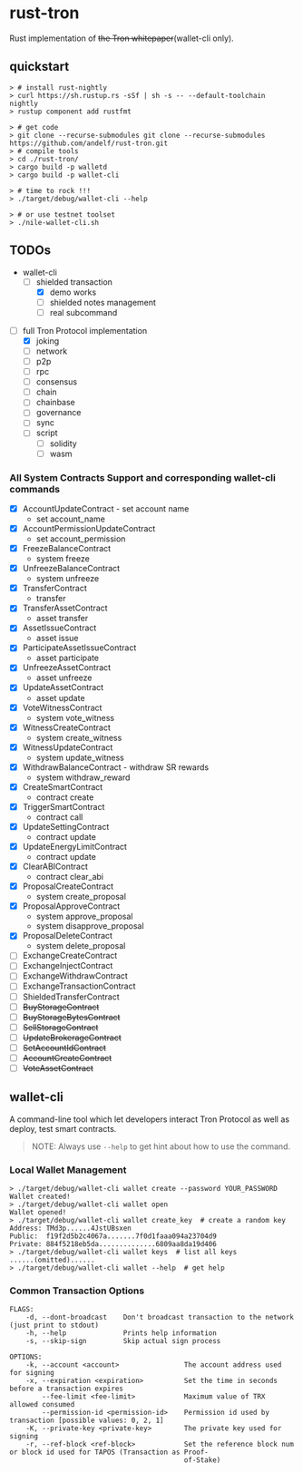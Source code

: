 # rust-tron

Rust implementation of ~~the Tron whitepaper~~(wallet-cli only).

## quickstart

```console
> # install rust-nightly
> curl https://sh.rustup.rs -sSf | sh -s -- --default-toolchain nightly
> rustup component add rustfmt

> # get code
> git clone --recurse-submodules git clone --recurse-submodules https://github.com/andelf/rust-tron.git
> # compile tools
> cd ./rust-tron/
> cargo build -p walletd
> cargo build -p wallet-cli

> # time to rock !!!
> ./target/debug/wallet-cli --help

> # or use testnet toolset
> ./nile-wallet-cli.sh
```

## TODOs

- wallet-cli
  - [ ] shielded transaction
    - [x] demo works
    - [ ] shielded notes management
    - [ ] real subcommand

- [ ] full Tron Protocol implementation
  - [x] joking
  - [ ] network
  - [ ] p2p
  - [ ] rpc
  - [ ] consensus
  - [ ] chain
  - [ ] chainbase
  - [ ] governance
  - [ ] sync
  - [ ] script
    - [ ] solidity
    - [ ] wasm

### All System Contracts Support and corresponding wallet-cli commands

- [x] AccountUpdateContract - set account name
  - set account_name
- [x] AccountPermissionUpdateContract
  - set account_permission
- [x] FreezeBalanceContract
  - system freeze
- [x] UnfreezeBalanceContract
  - system unfreeze
- [x] TransferContract
  - transfer
- [x] TransferAssetContract
  - asset transfer
- [x] AssetIssueContract
  - asset issue
- [x] ParticipateAssetIssueContract
  - asset participate
- [x] UnfreezeAssetContract
  - asset unfreeze
- [x] UpdateAssetContract
  - asset update
- [x] VoteWitnessContract
  - system vote_witness
- [x] WitnessCreateContract
  - system create_witness
- [x] WitnessUpdateContract
  - system update_witness
- [x] WithdrawBalanceContract - withdraw SR rewards
  - system withdraw_reward
- [x] CreateSmartContract
  - contract create
- [x] TriggerSmartContract
  - contract call
- [x] UpdateSettingContract
  - contract update
- [x] UpdateEnergyLimitContract
  - contract update
- [x] ClearABIContract
  - contract clear_abi
- [x] ProposalCreateContract
  - system create_proposal
- [x] ProposalApproveContract
  - system approve_proposal
  - system disapprove_proposal
- [x] ProposalDeleteContract
  - system delete_proposal
- [ ] ExchangeCreateContract
- [ ] ExchangeInjectContract
- [ ] ExchangeWithdrawContract
- [ ] ExchangeTransactionContract
- [ ] ShieldedTransferContract
- [ ] ~~BuyStorageContract~~
- [ ] ~~BuyStorageBytesContract~~
- [ ] ~~SellStorageContract~~
- [ ] ~~UpdateBrokerageContract~~
- [ ] ~~SetAccountIdContract~~
- [ ] ~~AccountCreateContract~~
- [ ] ~~VoteAssetContract~~

## wallet-cli

A command-line tool which let developers interact Tron Protocol as well as deploy, test smart contracts.

> NOTE: Always use ``--help`` to get hint about how to use the command.

### Local Wallet Management

```console
> ./target/debug/wallet-cli wallet create --password YOUR_PASSWORD
Wallet created!
> ./target/debug/wallet-cli wallet open
Wallet opened!
> ./target/debug/wallet-cli wallet create_key  # create a random key
Address: TMd3p......4JstUBsxen
Public:  f19f2d5b2c4067a.......7f0d1faaa094a23704d9
Private: 884f5218eb5da..............6809aa8da19d406
> ./target/debug/wallet-cli wallet keys  # list all keys
......(omitted)......
> ./target/debug/wallet-cli wallet --help  # get help
```

### Common Transaction Options

```text
FLAGS:
    -d, --dont-broadcast    Don't broadcast transaction to the network (just print to stdout)
    -h, --help              Prints help information
    -s, --skip-sign         Skip actual sign process

OPTIONS:
    -k, --account <account>                The account address used for signing
    -x, --expiration <expiration>          Set the time in seconds before a transaction expires
        --fee-limit <fee-limit>            Maximum value of TRX allowed consumed
        --permission-id <permission-id>    Permission id used by transaction [possible values: 0, 2, 1]
    -K, --private-key <private-key>        The private key used for signing
    -r, --ref-block <ref-block>            Set the reference block num or block id used for TAPOS (Transaction as Proof-
                                           of-Stake)
```
